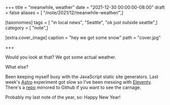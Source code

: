 +++
title = "meanwhile, weather"
date = "2021-12-30 00:00:00-08:00"
draft = false
aliases = [ "/note/2021/12/meanwhile-weather/",]

[taxonomies]
tags = [ "in local news", "Seattle", "ok just outside seattle",]
category = [ "note",]

[extra.cover_image]
caption = "hey we got some snow"
path = "cover.jpg"

+++

Would you look at that? We got some actual weather.

What else?

[Eleventy]: https://11ty.dev
[Astro]: https://astro.build
[repo]: https://github.com/brianwisti/rgb-eleventy

Been keeping myself busy with the JavaScript static site generators.
Last week's [Astro][] experiment got slow so I've been messing with [Eleventy][].
There's a [repo][] mirrored to Github if you want to see the carnage.

Probably my last note of the year, so: Happy New Year!